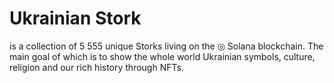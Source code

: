 # Ukrainian Stork
is a collection of 5 555 unique Storks living on the ◎ Solana blockchain. The main goal of which is to show the whole world Ukrainian symbols, culture, religion and our rich history through NFTs.
